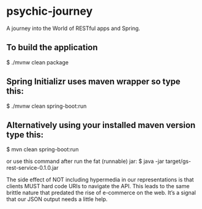 # psychic-journey
A journey into the World of RESTful apps and Spring.

## To build the application
$ ./mvnw clean package

## Spring Initializr uses maven wrapper so type this:
$ ./mvnw clean spring-boot:run

## Alternatively using your installed maven version type this:
$ mvn clean spring-boot:run

or use this command after run the fat (runnable) jar:
$ java -jar target/gs-rest-service-0.1.0.jar

The side effect of NOT including hypermedia in our representations is 
that clients MUST hard code URIs to navigate the API. This leads to 
the same brittle nature that predated the rise of e-commerce on the web. 
It’s a signal that our JSON output needs a little help.
